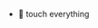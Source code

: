 - 👋 touch everything

<!---
huhupush/huhupush is a ✨ special ✨ repository because its `README.md` (this file) appears on your GitHub profile.
You can click the Preview link to take a look at your changes.
--->
